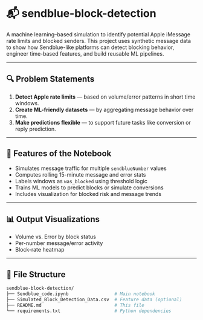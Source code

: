 # 📬 sendblue-block-detection

A machine learning–based simulation to identify potential Apple iMessage rate limits and blocked senders. This project uses synthetic message data to show how Sendblue-like platforms can detect blocking behavior, engineer time-based features, and build reusable ML pipelines.

---

## 🔍 Problem Statements

1. **Detect Apple rate limits** — based on volume/error patterns in short time windows.  
2. **Create ML-friendly datasets** — by aggregating message behavior over time.  
3. **Make predictions flexible** — to support future tasks like conversion or reply prediction.

---

## 🧪 Features of the Notebook

- Simulates message traffic for multiple `sendblueNumber` values  
- Computes rolling 15-minute message and error stats  
- Labels windows as `was_blocked` using threshold logic  
- Trains ML models to predict blocks or simulate conversions  
- Includes visualization for blocked risk and message trends

---

## 📊 Output Visualizations

- Volume vs. Error by block status  
- Per-number message/error activity  
- Block-rate heatmap

---

## 📁 File Structure

```bash
sendblue-block-detection/
├── Sendblue_code.ipynb                 # Main notebook
├── Simulated_Block_Detection_Data.csv  # Feature data (optional)
├── README.md                           # This file
└── requirements.txt                    # Python dependencies

